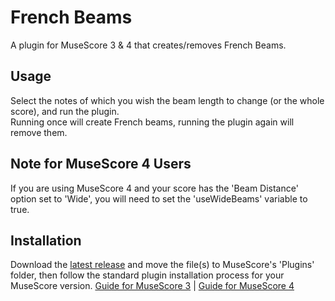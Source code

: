 # French Beams
A plugin for MuseScore 3 & 4 that creates/removes French Beams.

## Usage
Select the notes of which you wish the beam length to change (or the whole score), and run the plugin. <br>Running once will create French beams, running the plugin again will remove them.

## Note for MuseScore 4 Users
If you are using MuseScore 4 and your score has the 'Beam Distance' option set to 'Wide', you will need to set the 'useWideBeams' variable to true.

## Installation
Download the [latest release](https://github.com/XiaoMigros/french-beams/archive/main.zip) and move the file(s) to MuseScore's 'Plugins' folder, then follow the standard plugin installation process for your MuseScore version.
[Guide for MuseScore 3](https://musescore.org/handbook/3/plugins#installation) | [Guide for MuseScore 4](https://musescore.org/handbook/4/plugins#installation)
